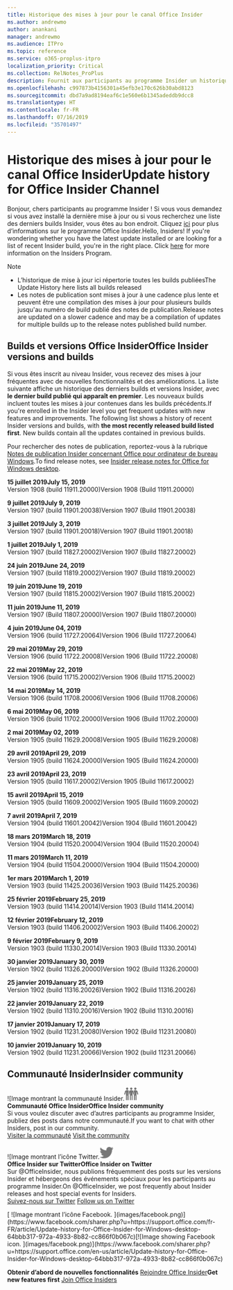 ```yaml
---
title: Historique des mises à jour pour le canal Office Insider
ms.author: andrewmo
author: anankani
manager: andrewmo
ms.audience: ITPro
ms.topic: reference
ms.service: o365-proplus-itpro
localization_priority: Critical
ms.collection: RelNotes_ProPlus
description: Fournit aux participants au programme Insider un historique des mises à jour pour les versions Canal mensuel Insider Fast pour ordinateur de bureau Windows
ms.openlocfilehash: c997873b4156301a45efb3e170c626b30abd8123
ms.sourcegitcommit: dbd7a9ad8194eaf6c1e560e6b1345adeddb9dcc8
ms.translationtype: HT
ms.contentlocale: fr-FR
ms.lasthandoff: 07/16/2019
ms.locfileid: "35701497"
---
```

# <a name="update-history-for-office-insider-channel"></a><span data-ttu-id="28e12-103">Historique des mises à jour pour le canal Office Insider</span><span class="sxs-lookup"><span data-stu-id="28e12-103">Update history for Office Insider Channel</span></span>

<span data-ttu-id="28e12-p101">Bonjour, chers participants au programme Insider ! Si vous vous demandez si vous avez installé la dernière mise à jour ou si vous recherchez une liste des derniers builds Insider, vous êtes au bon endroit. Cliquez [ici](https://insider.office.com/) pour plus d’informations sur le programme Office Insider.</span><span class="sxs-lookup"><span data-stu-id="28e12-p101">Hello, Insiders! If you're wondering whether you have the latest update installed or are looking for a list of recent Insider build, you're in the right place. Click [here](https://insider.office.com/) for more information on the Insiders Program.</span></span>

> [!NOTE]
> - <span data-ttu-id="28e12-107">L’historique de mise à jour ici répertorie toutes les builds publiées</span><span class="sxs-lookup"><span data-stu-id="28e12-107">The Update History here lists all builds released</span></span>
> - <span data-ttu-id="28e12-108">Les notes de publication sont mises à jour à une cadence plus lente et peuvent être une compilation des mises à jour pour plusieurs builds jusqu'au numéro de build publié des notes de publication.</span><span class="sxs-lookup"><span data-stu-id="28e12-108">Release notes are updated on a slower cadence and may be a compilation of updates for multiple builds up to the release notes published build number.</span></span>



## <a name="office-insider-versions-and-builds"></a><span data-ttu-id="28e12-109">Builds et versions Office Insider</span><span class="sxs-lookup"><span data-stu-id="28e12-109">Office Insider versions and builds</span></span>

<span data-ttu-id="28e12-p102">Si vous êtes inscrit au niveau Insider, vous recevez des mises à jour fréquentes avec de nouvelles fonctionnalités et des améliorations. La liste suivante affiche un historique des derniers builds et versions Insider, avec **le dernier build publié qui apparaît en premier**. Les nouveaux builds incluent toutes les mises à jour contenues dans les builds précédents.</span><span class="sxs-lookup"><span data-stu-id="28e12-p102">If you're enrolled in the Insider level you get frequent updates with new features and improvements. The following list shows a history of recent Insider versions and builds, with **the most recently released build listed first**. New builds contain all the updates contained in previous builds.</span></span> 

<span data-ttu-id="28e12-113">Pour rechercher des notes de publication, reportez-vous à la rubrique [Notes de publication Insider concernant Office pour ordinateur de bureau Windows](https://docs.microsoft.com/fr-FR/OfficeUpdates/release-notes-office-insider).</span><span class="sxs-lookup"><span data-stu-id="28e12-113">To find release notes, see [Insider release notes for Office for Windows desktop](https://docs.microsoft.com/en-us/OfficeUpdates/release-notes-office-insider).</span></span>

[//]: # (NE PAS SUPPRIMER)

<span data-ttu-id="28e12-115">**15 juillet 2019**</span><span class="sxs-lookup"><span data-stu-id="28e12-115">**July 15, 2019**</span></span><br/>
<span data-ttu-id="28e12-116">Version 1908 (build 11911.20000)</span><span class="sxs-lookup"><span data-stu-id="28e12-116">Version 1908 (Build 11911.20000)</span></span><br/>

<span data-ttu-id="28e12-117">**9 juillet 2019**</span><span class="sxs-lookup"><span data-stu-id="28e12-117">**July 9, 2019**</span></span><br/>
<span data-ttu-id="28e12-118">Version 1907 (build 11901.20038)</span><span class="sxs-lookup"><span data-stu-id="28e12-118">Version 1907 (Build 11901.20038)</span></span><br/>

<span data-ttu-id="28e12-119">**3 juillet 2019**</span><span class="sxs-lookup"><span data-stu-id="28e12-119">**July 3, 2019**</span></span><br/>
<span data-ttu-id="28e12-120">Version 1907 (build 11901.20018)</span><span class="sxs-lookup"><span data-stu-id="28e12-120">Version 1907 (Build 11901.20018)</span></span><br/>

<span data-ttu-id="28e12-121">**1 juillet 2019**</span><span class="sxs-lookup"><span data-stu-id="28e12-121">**July 1, 2019**</span></span><br/>
<span data-ttu-id="28e12-122">Version 1907 (build 11827.20002)</span><span class="sxs-lookup"><span data-stu-id="28e12-122">Version 1907 (Build 11827.20002)</span></span><br/>

<span data-ttu-id="28e12-123">**24 juin 2019**</span><span class="sxs-lookup"><span data-stu-id="28e12-123">**June 24, 2019**</span></span><br/>
<span data-ttu-id="28e12-124">Version 1907 (build 11819.20002)</span><span class="sxs-lookup"><span data-stu-id="28e12-124">Version 1907 (Build 11819.20002)</span></span><br/>

<span data-ttu-id="28e12-125">**19 juin 2019**</span><span class="sxs-lookup"><span data-stu-id="28e12-125">**June 19, 2019**</span></span><br/>
<span data-ttu-id="28e12-126">Version 1907 (build 11815.20002)</span><span class="sxs-lookup"><span data-stu-id="28e12-126">Version 1907 (Build 11815.20002)</span></span><br/>

<span data-ttu-id="28e12-127">**11 juin 2019**</span><span class="sxs-lookup"><span data-stu-id="28e12-127">**June 11, 2019**</span></span><br/>
<span data-ttu-id="28e12-128">Version 1907 (Build 11807.20000)</span><span class="sxs-lookup"><span data-stu-id="28e12-128">Version 1907 (Build 11807.20000)</span></span><br/>

<span data-ttu-id="28e12-129">**4 juin 2019**</span><span class="sxs-lookup"><span data-stu-id="28e12-129">**June 04, 2019**</span></span><br/>
<span data-ttu-id="28e12-130">Version 1906 (build 11727.20064)</span><span class="sxs-lookup"><span data-stu-id="28e12-130">Version 1906 (Build 11727.20064)</span></span><br/>


<span data-ttu-id="28e12-131">**29 mai 2019**</span><span class="sxs-lookup"><span data-stu-id="28e12-131">**May 29, 2019**</span></span><br/>
<span data-ttu-id="28e12-132">Version 1906 (build 11722.20008)</span><span class="sxs-lookup"><span data-stu-id="28e12-132">Version 1906 (Build 11722.20008)</span></span><br/>

<span data-ttu-id="28e12-133">**22 mai 2019**</span><span class="sxs-lookup"><span data-stu-id="28e12-133">**May 22, 2019**</span></span><br/> <span data-ttu-id="28e12-134">Version 1906 (build 11715.20002)</span><span class="sxs-lookup"><span data-stu-id="28e12-134">Version 1906 (Build 11715.20002)</span></span><br/> 

<span data-ttu-id="28e12-135">**14 mai 2019**</span><span class="sxs-lookup"><span data-stu-id="28e12-135">**May 14, 2019**</span></span><br/> <span data-ttu-id="28e12-136">Version 1906 (build 11708.20006)</span><span class="sxs-lookup"><span data-stu-id="28e12-136">Version 1906 (Build 11708.20006)</span></span><br/>

<span data-ttu-id="28e12-137">**6 mai 2019**</span><span class="sxs-lookup"><span data-stu-id="28e12-137">**May 06, 2019**</span></span><br/>
<span data-ttu-id="28e12-138">Version 1906 (build 11702.20000)</span><span class="sxs-lookup"><span data-stu-id="28e12-138">Version 1906 (Build 11702.20000)</span></span><br/>

<span data-ttu-id="28e12-139">**2 mai 2019**</span><span class="sxs-lookup"><span data-stu-id="28e12-139">**May 02, 2019**</span></span><br/>
<span data-ttu-id="28e12-140">Version 1905 (build 11629.20008)</span><span class="sxs-lookup"><span data-stu-id="28e12-140">Version 1905 (Build 11629.20008)</span></span><br/>

<span data-ttu-id="28e12-141">**29 avril 2019**</span><span class="sxs-lookup"><span data-stu-id="28e12-141">**April 29, 2019**</span></span><br/>
<span data-ttu-id="28e12-142">Version 1905 (build 11624.20000)</span><span class="sxs-lookup"><span data-stu-id="28e12-142">Version 1905 (Build 11624.20000)</span></span><br/>

<span data-ttu-id="28e12-143">**23 avril 2019**</span><span class="sxs-lookup"><span data-stu-id="28e12-143">**April 23, 2019**</span></span><br/> <span data-ttu-id="28e12-144">Version 1905 (build 11617.20002)</span><span class="sxs-lookup"><span data-stu-id="28e12-144">Version 1905 (Build 11617.20002)</span></span><br/>

<span data-ttu-id="28e12-145">**15 avril 2019**</span><span class="sxs-lookup"><span data-stu-id="28e12-145">**April 15, 2019**</span></span><br/> <span data-ttu-id="28e12-146">Version 1905 (build 11609.20002)</span><span class="sxs-lookup"><span data-stu-id="28e12-146">Version 1905 (Build 11609.20002)</span></span><br/>

<span data-ttu-id="28e12-147">**7 avril 2019**</span><span class="sxs-lookup"><span data-stu-id="28e12-147">**April 7, 2019**</span></span><br/> <span data-ttu-id="28e12-148">Version 1904 (build 11601.20042)</span><span class="sxs-lookup"><span data-stu-id="28e12-148">Version 1904 (Build 11601.20042)</span></span><br/>

<span data-ttu-id="28e12-149">**18 mars 2019**</span><span class="sxs-lookup"><span data-stu-id="28e12-149">**March 18, 2019**</span></span><br/> <span data-ttu-id="28e12-150">Version 1904 (build 11520.20004)</span><span class="sxs-lookup"><span data-stu-id="28e12-150">Version 1904 (Build 11520.20004)</span></span><br/>

<span data-ttu-id="28e12-151">**11 mars 2019**</span><span class="sxs-lookup"><span data-stu-id="28e12-151">**March 11, 2019**</span></span><br/> <span data-ttu-id="28e12-152">Version 1904 (build 11504.20000)</span><span class="sxs-lookup"><span data-stu-id="28e12-152">Version 1904 (Build 11504.20000)</span></span><br/>

<span data-ttu-id="28e12-153">**1er mars 2019**</span><span class="sxs-lookup"><span data-stu-id="28e12-153">**March 1, 2019**</span></span><br/> <span data-ttu-id="28e12-154">Version 1903 (build 11425.20036)</span><span class="sxs-lookup"><span data-stu-id="28e12-154">Version 1903 (Build 11425.20036)</span></span><br/> 

<span data-ttu-id="28e12-155">**25 février 2019**</span><span class="sxs-lookup"><span data-stu-id="28e12-155">**February 25, 2019**</span></span><br/> <span data-ttu-id="28e12-156">Version 1903 (build 11414.20014)</span><span class="sxs-lookup"><span data-stu-id="28e12-156">Version 1903 (Build 11414.20014)</span></span><br/> 

<span data-ttu-id="28e12-157">**12 février 2019**</span><span class="sxs-lookup"><span data-stu-id="28e12-157">**February 12, 2019**</span></span><br/> <span data-ttu-id="28e12-158">Version 1903 (build 11406.20002)</span><span class="sxs-lookup"><span data-stu-id="28e12-158">Version 1903 (Build 11406.20002)</span></span><br/> 

<span data-ttu-id="28e12-159">**9 février 2019**</span><span class="sxs-lookup"><span data-stu-id="28e12-159">**February 9, 2019**</span></span><br/> <span data-ttu-id="28e12-160">Version 1903 (build 11330.20014)</span><span class="sxs-lookup"><span data-stu-id="28e12-160">Version 1903 (Build 11330.20014)</span></span><br/> 

<span data-ttu-id="28e12-161">**30 janvier 2019**</span><span class="sxs-lookup"><span data-stu-id="28e12-161">**January 30, 2019**</span></span><br/> <span data-ttu-id="28e12-162">Version 1902 (build 11326.20000)</span><span class="sxs-lookup"><span data-stu-id="28e12-162">Version 1902 (Build 11326.20000)</span></span><br/> 

<span data-ttu-id="28e12-163">**25 janvier 2019**</span><span class="sxs-lookup"><span data-stu-id="28e12-163">**January 25, 2019**</span></span><br/> <span data-ttu-id="28e12-164">Version 1902 (build 11316.20026)</span><span class="sxs-lookup"><span data-stu-id="28e12-164">Version 1902 (Build 11316.20026)</span></span><br/> 

<span data-ttu-id="28e12-165">**22 janvier 2019**</span><span class="sxs-lookup"><span data-stu-id="28e12-165">**January 22, 2019**</span></span><br/> <span data-ttu-id="28e12-166">Version 1902 (build 11310.20016)</span><span class="sxs-lookup"><span data-stu-id="28e12-166">Version 1902 (Build 11310.20016)</span></span><br/> 

<span data-ttu-id="28e12-167">**17 janvier 2019**</span><span class="sxs-lookup"><span data-stu-id="28e12-167">**January 17, 2019**</span></span><br/> <span data-ttu-id="28e12-168">Version 1902 (build 11231.20080)</span><span class="sxs-lookup"><span data-stu-id="28e12-168">Version 1902 (Build 11231.20080)</span></span><br/>

<span data-ttu-id="28e12-169">**10 janvier 2019**</span><span class="sxs-lookup"><span data-stu-id="28e12-169">**January 10, 2019**</span></span><br/> <span data-ttu-id="28e12-170">Version 1902 (build 11231.20066)</span><span class="sxs-lookup"><span data-stu-id="28e12-170">Version 1902 (build 11231.20066)</span></span><br/> 


## <a name="insider-community"></a><span data-ttu-id="28e12-171">Communauté Insider</span><span class="sxs-lookup"><span data-stu-id="28e12-171">Insider community</span></span>

<span data-ttu-id="28e12-172">![Image montrant la communauté Insider.</span><span class="sxs-lookup"><span data-stu-id="28e12-172">![Image showing insider community.</span></span> ](images/insidercommunity.png) <br/>
<span data-ttu-id="28e12-173">**Communauté Office Insider**</span><span class="sxs-lookup"><span data-stu-id="28e12-173">**Office Insider community**</span></span><br/> <span data-ttu-id="28e12-174">Si vous voulez discuter avec d’autres participants au programme Insider, publiez des posts dans notre communauté.</span><span class="sxs-lookup"><span data-stu-id="28e12-174">If you want to chat with other Insiders, post in our community.</span></span><br/><span data-ttu-id="28e12-175"> 
[Visiter la communauté](https://go.microsoft.com/fwlink/?linkid=843493)</span><span class="sxs-lookup"><span data-stu-id="28e12-175"> 
[Visit the community](https://go.microsoft.com/fwlink/?linkid=843493)</span></span><br/> 

<span data-ttu-id="28e12-176">![Image montrant l’icône Twitter.</span><span class="sxs-lookup"><span data-stu-id="28e12-176">![Image showing twitter icon.</span></span> ](images/twitter.png)<br/>
<span data-ttu-id="28e12-177">**Office Insider sur Twitter**</span><span class="sxs-lookup"><span data-stu-id="28e12-177">**Office Insider on Twitter**</span></span><br/> <span data-ttu-id="28e12-178">Sur @OfficeInsider, nous publions fréquemment des posts sur les versions Insider et hébergeons des événements spéciaux pour les participants au programme Insider.</span><span class="sxs-lookup"><span data-stu-id="28e12-178">On @OfficeInsider, we post frequently about Insider releases and host special events for Insiders.</span></span><br/><span data-ttu-id="28e12-179"> 
[Suivez-nous sur Twitter](https://go.microsoft.com/fwlink/?linkid=717717)</span><span class="sxs-lookup"><span data-stu-id="28e12-179"> 
[Follow us on Twitter](https://go.microsoft.com/fwlink/?linkid=717717)</span></span><br/> 

<span data-ttu-id="28e12-180">
  [
  ![Image montrant l’icône Facebook. ](images/facebook.png)](https://www.facebook.com/sharer.php?u=https://support.office.com/fr-FR/article/Update-history-for-Office-Insider-for-Windows-desktop-64bbb317-972a-4933-8b82-cc866f0b067c)</span><span class="sxs-lookup"><span data-stu-id="28e12-180">[![Image showing Facebook icon. ](images/facebook.png)](https://www.facebook.com/sharer.php?u=https://support.office.com/en-us/article/Update-history-for-Office-Insider-for-Windows-desktop-64bbb317-972a-4933-8b82-cc866f0b067c)</span></span>


<span data-ttu-id="28e12-181">**Obtenir d’abord de nouvelles fonctionnalités**
[Rejoindre Office Insider](https://insider.office.com/)</span><span class="sxs-lookup"><span data-stu-id="28e12-181">**Get new features first**
[Join Office Insiders](https://insider.office.com/)</span></span>